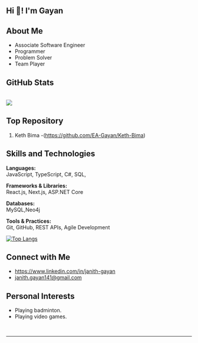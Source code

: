 <!-- Replace "Your Name" with your name -->
<h2 align="left">Hi 👋! I'm Gayan</h2>

<!-- Your introduction or tagline -->

<!-- About Me Section -->
## About Me
- Associate Software Engineer
- Programmer
- Problem Solver
- Team Player

<!-- GitHub Stats Section -->
## GitHub Stats
</br>
<img src="https://github-readme-stats-sigma-five.vercel.app/api?username=EA-Gayan&show_icons=true&theme=gruvbox"/>
</br>


<!-- Top Repositories Section -->
## Top Repository
1. Keth Bima -(https://github.com/EA-Gayan/Keth-Bima)


<!-- Skills and Technologies Section -->
## Skills and Technologies

**Languages:**  
JavaScript, TypeScript, C#, SQL, 

**Frameworks & Libraries:**  
React.js, Next.js, ASP.NET Core

**Databases:**  
MySQL,Neo4j

**Tools & Practices:**  
Git, GitHub, REST APIs, Agile Development

<!-- language Section -->
[![Top Langs](https://github-readme-stats.vercel.app/api/top-langs/?username=EA-Gayan&layout=compact)](https://github.com/EA-Gayan/github-readme-stats)

<!-- Connect with Me Section -->
## Connect with Me
- <a href="https://www.linkedin.com/in/janith-gayan/" target="_blank">https://www.linkedin.com/in/janith-gayan</a>
- <a href="janith.gayan141@gmail.com" target="_blank">janith.gayan141@gmail.com</a>

<!-- Education Section (Optional) 
## Education
BSc (Hons) in Information Technology at Sir John Kotelawala Defence University 2020-2023 (2nd class upper division)



<!-- Personal Interests Section (Optional) -->
## Personal Interests
- Playing badminton.
- Playing video games.



<!-- Add more sections as needed -->

<!-- Clear float and add a horizontal line -->
<br clear="both">
<hr>
